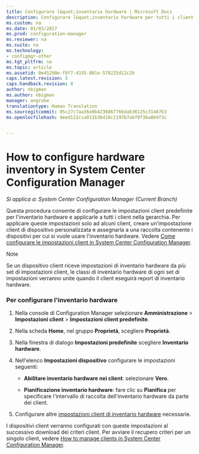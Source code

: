 ```yaml
---
title: Configurare l&quot;inventario hardware | Microsoft Docs
description: Configurare l&quot;inventario hardware per tutti i client o per una raccolta in System Center Configuration Manager.
ms.custom: na
ms.date: 01/03/2017
ms.prod: configuration-manager
ms.reviewer: na
ms.suite: na
ms.technology:
- configmgr-other
ms.tgt_pltfrm: na
ms.topic: article
ms.assetid: 0e45290e-f8f7-4335-801e-570225d12c2b
caps.latest.revision: 5
caps.handback.revision: 0
author: nbigman
ms.author: nbigman
manager: angrobe
translationtype: Human Translation
ms.sourcegitcommit: 05c27c7aa36e0b4236867766dab36125c31467b3
ms.openlocfilehash: deed112cca011b3b410c1197b7abf0f36a864f3c


---
```

# <a name="how-to-configure-hardware-inventory-in-system-center-configuration-manager"></a>How to configure hardware inventory in System Center Configuration Manager

*Si applica a: System Center Configuration Manager (Current Branch)*

Questa procedura consente di configurare le impostazioni client predefinite per l'inventario hardware e applicarle a tutti i client nella gerarchia. Per applicare queste impostazioni solo ad alcuni client, creare un'impostazione client di dispositivo personalizzata e assegnarla a una raccolta contenente i dispositivi per cui si vuole usare l'inventario hardware. Vedere [Come configurare le impostazioni client in System Center Configuration Manager](../../../../core/clients/deploy/configure-client-settings.md).  

> [!NOTE]  
>  Se un dispositivo client riceve impostazioni di inventario hardware da più set di impostazioni client, le classi di inventario hardware di ogni set di impostazioni verranno unite quando il client eseguirà report di inventario hardware.  

### <a name="to-configure-hardware-inventory"></a>Per configurare l'inventario hardware  

1.  Nella console di Configuration Manager selezionare **Amministrazione** > **Impostazioni client** > **Impostazioni client predefinite**.  

4.  Nella scheda **Home**, nel gruppo **Proprietà**, scegliere **Proprietà**.  

5.  Nella finestra di dialogo **Impostazioni predefinite** scegliere **Inventario hardware**.  

6.  Nell'elenco **Impostazioni dispositivo** configurare le impostazioni seguenti:  

    -   **Abilitare inventario hardware nei client**: selezionare **Vero**.  

    -   **Pianificazione inventario hardware**: fare clic su **Pianifica** per specificare l'intervallo di raccolta dell'inventario hardware da parte dei client.  

7.  Configurare altre [impostazioni client di inventario hardware](../../../../core/clients/deploy/about-client-settings.md#hardware-inventory) necessarie.  

I dispositivi client verranno configurati con queste impostazioni al successivo download dei criteri client. Per avviare il recupero criteri per un singolo client, vedere [How to manage clients in System Center Configuration Manager](../../../../core/clients/manage/manage-clients.md).  



<!--HONumber=Jan17_HO1-->



